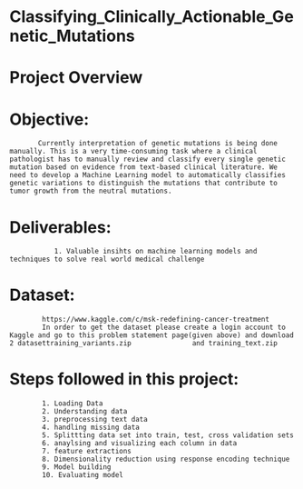 # Classifying_Clinically_Actionable_Genetic_Mutations

# Project Overview

# Objective: 
           Currently interpretation of genetic mutations is being done manually. This is a very time-consuming task where a clinical pathologist has to manually review and classify every single genetic mutation based on evidence from text-based clinical literature. We need to develop a Machine Learning model to automatically classifies genetic variations to distinguish the mutations that contribute to tumor growth from the neutral mutations.
                         
# Deliverables:
               1. Valuable insihts on machine learning models and techniques to solve real world medical challenge
            
# Dataset: 
            https://www.kaggle.com/c/msk-redefining-cancer-treatment
            In order to get the dataset please create a login account to Kaggle and go to this problem statement page(given above) and download 2 datasettraining_variants.zip               and training_text.zip
            
# Steps followed in this project:
            1. Loading Data
            2. Understanding data
            3. preprocessing text data
            4. handling missing data
            5. Splittting data set into train, test, cross validation sets
            6. anaylsing and visualizing each column in data 
            7. feature extractions
            8. Dimensionality reduction using response encoding technique
            9. Model building
            10. Evaluating model 
                  
            
            
